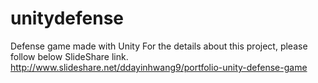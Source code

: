 # unitydefense
Defense game made with Unity
For the details about this project, please follow below SlideShare link.
http://www.slideshare.net/ddayinhwang9/portfolio-unity-defense-game
